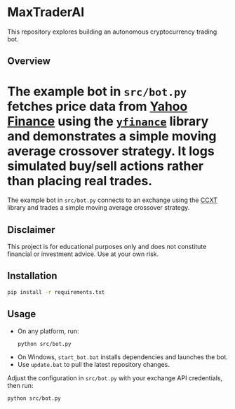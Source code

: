 # MaxTraderAI

This repository explores building an autonomous cryptocurrency trading bot.

## Overview

The example bot in `src/bot.py` fetches price data from [Yahoo Finance](https://finance.yahoo.com/) using the [`yfinance`](https://github.com/ranaroussi/yfinance) library and demonstrates a simple moving average crossover strategy. It logs simulated buy/sell actions rather than placing real trades.
=======
The example bot in `src/bot.py` connects to an exchange using the [CCXT](https://github.com/ccxt/ccxt) library and trades a simple moving average crossover strategy.


## Disclaimer
This project is for educational purposes only and does not constitute financial or investment advice. Use at your own risk.

## Installation
```bash
pip install -r requirements.txt
```

## Usage

- On any platform, run:
  ```bash
  python src/bot.py
  ```
- On Windows, `start_bot.bat` installs dependencies and launches the bot.
- Use `update.bat` to pull the latest repository changes.

Adjust the configuration in `src/bot.py` with your exchange API credentials, then run:
```bash
python src/bot.py
```

